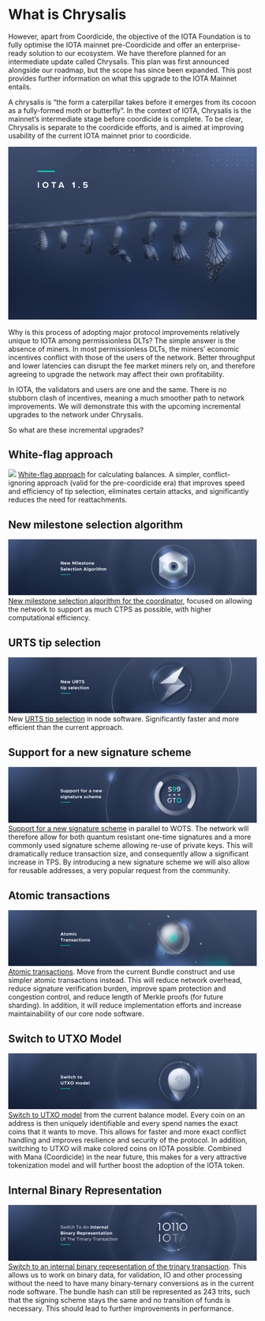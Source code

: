 # What is Chrysalis

However, apart from Coordicide, the objective of the IOTA Foundation is to fully optimise the IOTA mainnet pre-Coordicide and offer an enterprise-ready solution to our ecosystem. We have therefore planned for an intermediate update called Chrysalis. This plan was first announced alongside our roadmap, but the scope has since been expanded. This post provides further information on what this upgrade to the IOTA Mainnet entails.  

A chrysalis is “the form a caterpillar takes before it emerges from its cocoon as a fully-formed moth or butterfly”. In the context of IOTA, Chrysalis is the mainnet’s intermediate stage before coordicide is complete. To be clear, Chrysalis is separate to the coordicide efforts, and is aimed at improving usability of the current IOTA mainnet prior to coordicide.  

![](./assets/02_path_to.png)

Why is this process of adopting major protocol improvements relatively unique to IOTA among permissionless DLTs? The simple answer is the absence of miners. In most permissionless DLTs, the miners’ economic incentives conflict with those of the users of the network. Better throughput and lower latencies can disrupt the fee market miners rely on, and therefore agreeing to upgrade the network may affect their own profitability.  

In IOTA, the validators and users are one and the same. There is no stubborn clash of incentives, meaning a much smoother path to network improvements. We will demonstrate this with the upcoming incremental upgrades to the network under Chrysalis.

So what are these incremental upgrades?


## White-flag approach
![](../docs/assets/what_is_chrysalis/01.png)
[White-flag approach](https://iota.cafe/t/conflict-white-flag-mitigate-conflict-spamming-by-ignoring-conflicts/233) for calculating balances. A simpler, conflict-ignoring approach (valid for the pre-coordicide era) that improves speed and efficiency of tip selection, eliminates certain attacks, and significantly reduces the need for reattachments.

## New milestone selection algorithm
![](./assets/what_is_chrysalis/02.png)
[New milestone selection algorithm for the coordinator](https://iota.cafe/t/coordinator-improvements/310), focused on allowing the network to support as much CTPS as possible, with higher computational efficiency.

## URTS tip selection
![](./assets/what_is_chrysalis/03.png)
New [URTS tip selection](https://iota.cafe/t/almost-urts-on-a-subset/234) in node software. Significantly faster and more efficient than the current approach.


## Support for a new signature scheme
![](./assets/what_is_chrysalis/04.png)
[Support for a new signature scheme](https://github.com/iotaledger/protocol-rfcs/blob/ee07797acb5940b7dbb5c3411b184ccdc6afdbb1/text/0000-ed25519-signature-scheme/0000-ed25519-signature-scheme.md) in parallel to WOTS. The network will therefore allow for both quantum resistant one-time signatures and a more commonly used signature scheme allowing re-use of private keys. This will dramatically reduce transaction size, and consequently allow a significant increase in TPS. By introducing a new signature scheme we will also allow for reusable addresses, a very popular request from the community.

## Atomic transactions
![](./assets/what_is_chrysalis/05.png)
[Atomic transactions](https://iota.cafe/t/atomic-transfers-transactions-instead-of-bundles/318). Move from the current Bundle construct and use simpler atomic transactions instead. This will reduce network overhead, reduce signature verification burden, improve spam protection and congestion control, and reduce length of Merkle proofs (for future sharding). In addition, it will reduce implementation efforts and increase maintainability of our core node software.


## Switch to UTXO Model
![](./assets/what_is_chrysalis/06.png)
[Switch to UTXO model](https://iota.cafe/t/switching-to-utxo-model-for-balances-colored-coins-easier-conflict-resolution/229) from the current balance model. Every coin on an address is then uniquely identifiable and every spend names the exact coins that it wants to move. This allows for faster and more exact conflict handling and improves resilience and security of the protocol. In addition, switching to UTXO will make colored coins on IOTA possible. Combined with Mana (Coordicide) in the near future, this makes for a very attractive tokenization model and will further boost the adoption of the IOTA token.


## Internal Binary Representation
![](./assets/what_is_chrysalis/07.png)
[Switch to an internal binary representation of the trinary transaction](https://iota.cafe/t/binary-transaction-layout/324). This allows us to work on binary data, for validation, IO and other processing without the need to have many binary-ternary conversions as in the current node software. The bundle hash can still be represented as 243 trits, such that the signing scheme stays the same and no transition of funds is necessary. This should lead to further improvements in performance.
